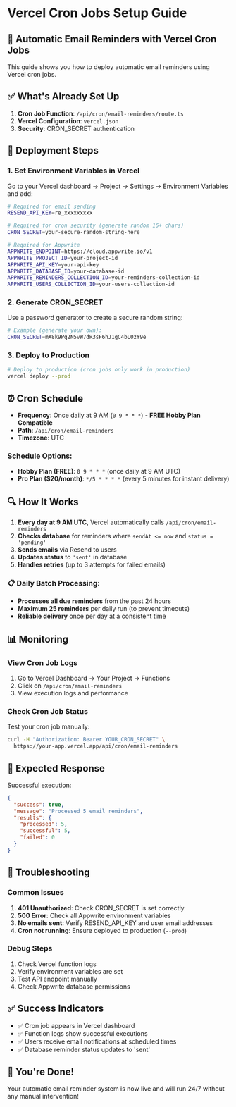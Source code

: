 # Vercel Cron Jobs Setup Guide

## 📧 Automatic Email Reminders with Vercel Cron Jobs

This guide shows you how to deploy automatic email reminders using Vercel cron jobs.

## ✅ What's Already Set Up

1. **Cron Job Function**: `/api/cron/email-reminders/route.ts`
2. **Vercel Configuration**: `vercel.json`
3. **Security**: CRON_SECRET authentication

## 🚀 Deployment Steps

### 1. Set Environment Variables in Vercel

Go to your Vercel dashboard → Project → Settings → Environment Variables and add:

```bash
# Required for email sending
RESEND_API_KEY=re_xxxxxxxxx

# Required for cron security (generate random 16+ chars)
CRON_SECRET=your-secure-random-string-here

# Required for Appwrite
APPWRITE_ENDPOINT=https://cloud.appwrite.io/v1
APPWRITE_PROJECT_ID=your-project-id
APPWRITE_API_KEY=your-api-key
APPWRITE_DATABASE_ID=your-database-id
APPWRITE_REMINDERS_COLLECTION_ID=your-reminders-collection-id
APPWRITE_USERS_COLLECTION_ID=your-users-collection-id
```

### 2. Generate CRON_SECRET

Use a password generator to create a secure random string:
```bash
# Example (generate your own):
CRON_SECRET=mX8k9Pq2N5vW7dR3sF6hJ1gC4bL0zY9e
```

### 3. Deploy to Production

```bash
# Deploy to production (cron jobs only work in production)
vercel deploy --prod
```

## ⏰ Cron Schedule

- **Frequency**: Once daily at 9 AM (`0 9 * * *`) - **FREE Hobby Plan Compatible**
- **Path**: `/api/cron/email-reminders`
- **Timezone**: UTC

### **Schedule Options:**
- **Hobby Plan (FREE)**: `0 9 * * *` (once daily at 9 AM UTC)
- **Pro Plan ($20/month)**: `*/5 * * * *` (every 5 minutes for instant delivery)

## 🔍 How It Works

1. **Every day at 9 AM UTC**, Vercel automatically calls `/api/cron/email-reminders`
2. **Checks database** for reminders where `sendAt <= now` and `status = 'pending'`
3. **Sends emails** via Resend to users
4. **Updates status** to `'sent'` in database
5. **Handles retries** (up to 3 attempts for failed emails)

### **📋 Daily Batch Processing:**
- **Processes all due reminders** from the past 24 hours
- **Maximum 25 reminders** per daily run (to prevent timeouts)
- **Reliable delivery** once per day at a consistent time

## 📊 Monitoring

### View Cron Job Logs
1. Go to Vercel Dashboard → Your Project → Functions
2. Click on `/api/cron/email-reminders`
3. View execution logs and performance

### Check Cron Job Status
Test your cron job manually:
```bash
curl -H "Authorization: Bearer YOUR_CRON_SECRET" \
  https://your-app.vercel.app/api/cron/email-reminders
```

## 🎯 Expected Response

Successful execution:
```json
{
  "success": true,
  "message": "Processed 5 email reminders",
  "results": {
    "processed": 5,
    "successful": 5,
    "failed": 0
  }
}
```

## 🚨 Troubleshooting

### Common Issues

1. **401 Unauthorized**: Check CRON_SECRET is set correctly
2. **500 Error**: Check all Appwrite environment variables
3. **No emails sent**: Verify RESEND_API_KEY and user email addresses
4. **Cron not running**: Ensure deployed to production (`--prod`)

### Debug Steps

1. Check Vercel function logs
2. Verify environment variables are set
3. Test API endpoint manually
4. Check Appwrite database permissions

## ✅ Success Indicators

- ✅ Cron job appears in Vercel dashboard
- ✅ Function logs show successful executions
- ✅ Users receive email notifications at scheduled times
- ✅ Database reminder status updates to 'sent'

## 🎉 You're Done!

Your automatic email reminder system is now live and will run 24/7 without any manual intervention! 